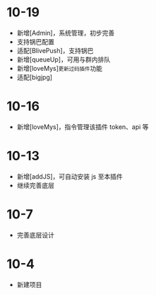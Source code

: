 # 10-19

- 新增[Admin]，系统管理，初步完善
- 支持锅巴配置
- 适配[BlivePush]，支持锅巴
- 新增[queueUp]，可用与群内排队
- 新增[loveMys]`更新过码插件`功能
- 适配[bigjpg]

# 10-16

- 新增[loveMys]，指令管理该插件 token、api 等

# 10-13

- 新增[addJS]，可自动安装 js 至本插件
- 继续完善底层

# 10-7

- 完善底层设计

# 10-4

- 新建项目
